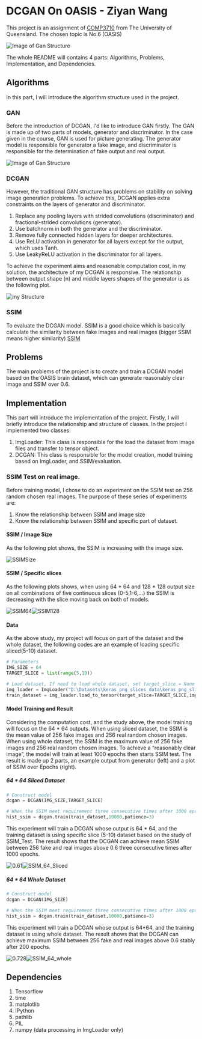 # DCGAN On OASIS - Ziyan Wang
This project is an assignment of [COMP3710](https://my.uq.edu.au/programs-courses/course.html?course_code=comp3710) from 
The University of Queensland. The chosen topic is No.6 (OASIS)

![Image of Gan Structure](./resources/chosen_question.png)

The whole README will contains 4 parts: Algorithms, Problems, Implementation, and Dependencies.

## Algorithms
In this part, I will introduce the algorithm structure used in the project. 
### GAN
Before the introduction of DCGAN, I'd like to introduce GAN firstly. The GAN is made up of two parts of models, 
generator and discriminator. In the case given in the course, GAN is used for picture generating. The generator model
is responsible for generator a fake image, and discriminator is responsible for the determination of fake output and
real output.

![Image of Gan Structure](./resources/GAN_structure.png)

### DCGAN
However, the traditional GAN structure has problems on stability on solving image generation problems. To achieve this,
DCGAN applies extra constraints on the layers of generator and discriminator. 
1. Replace any pooling layers with strided convolutions (discriminator) and fractional-strided convolutions (generator).
2. Use batchnorm in both the generator and the discriminator.
3. Remove fully connected hidden layers for deeper architectures.
4. Use ReLU activation in generator for all layers except for the output, which uses Tanh.
5. Use LeakyReLU activation in the discriminator for all layers.

To achieve the experiment aims and reasonable computation cost, in my solution, the architecture of my DCGAN is responsive. 
The relationship between output shape (n) and middle layers shapes of the generator is as the following plot. 

![my Structure](./resources/My_generator.png)

### SSIM
To evaluate the DCGAN model. SSIM is a good choice which is basically calculate the similarity between fake images and
real images (bigger SSIM means higher similarity) [SSIM](https://en.wikipedia.org/wiki/Structural_similarity)

## Problems
The main problems of the project is to create and train a DCGAN model based on the OASIS brain dataset, which can generate
reasonably clear image and SSIM over 0.6.

## Implementation
This part will introduce the implementation of the project. Firstly, I will briefly introduce the relationship and structure
of classes. In the project I implemented two classes:
1. ImgLoader: This class is responsible for the load the dataset from image files and transfer to tensor object.
2. DCGAN: This class is responsible for the model creation, model training based on ImgLoader, and SSIM/evaluation.

### SSIM Test on real image.
Before training model, I chose to do an experiment on the SSIM test on 256 random chosen real images. The purpose of 
these series of experiments are:
1. Know the relationship between SSIM and image size
2. Know the relationship between SSIM and specific part of dataset.
#### SSIM / Image Size
As the following plot shows, the SSIM is increasing with the image size.

![SSIMSize](./resources/ST_size.png)

#### SSIM / Specific slices
As the following plots shows, when using 64 * 64 and 128 * 128 output size on all combinations of five continuous slices 
(0-5,1-6,...) the SSIM is decreasing with the slice moving back on both of models.

![SSIM64](./resources/ST_64_slices.png)![SSIM128](./resources/ST_128_slices.png)

#### Data
As the above study, my project will focus on part of the dataset and the whole dataset, the following codes are an example
of loading specific sliced(5-10) dataset.
```python
# Parameters
IMG_SIZE = 64
TARGET_SLICE = list(range(5,10))

# Load dataset, If need to load whole dataset, set target_slice = None
img_loader = ImgLoader("D:\Datasets\keras_png_slices_data\keras_png_slices_train")
train_dataset = img_loader.load_to_tensor(target_slice=TARGET_SLICE,img_size=IMG_SIZE)
```

#### Model Training and Result
Considering the computation cost, and the study above, the model training will focus on the 64 * 64 outputs. When using 
sliced dataset, the SSIM is the mean value of 256 fake images and 256 real random chosen images. When using whole dataset, 
the SSIM is the maximum value of 256 fake images and 256 real random chosen images. To achieve a “reasonably clear 
image”, the model will train at least 1000 epochs then starts SSIM test. The result is made up 2 parts, an example output
from generator (left) and a plot of SSIM over Epochs (right).

##### 64 * 64 Sliced Dataset
```python
# Construct model
dcgan = DCGAN(IMG_SIZE,TARGET_SLICE)

# When the SSIM meet requirement three consecutive times after 1000 epochs. The model training will stop.
hist_ssim = dcgan.train(train_dataset,10000,patience=3)
```

This experiment will train a DCGAN whose output is 64 * 64, and the training dataset is using specific slice (5-10) dataset
based on the study of SSIM_Test. The result shows that the DCGAN can achieve mean SSIM between 256 fake and real images
above 0.6 three consecutive times after 1000 epochs.

![0.61](./resources/Example_64_Sliced.png)![SSIM_64_Sliced](./resources/SSIM_64_Sliced.png)

##### 64 * 64 Whole Dataset
```python
# Construct model
dcgan = DCGAN(IMG_SIZE)

# When the SSIM meet requirement three consecutive times after 1000 epochs. The model training will stop.
hist_ssim = dcgan.train(train_dataset,10000,patience=3)
```

This experiment will train a DCGAN whose output is 64*64, and the training dataset is using whole dataset. The result 
shows that the DCGAN can achieve maximum SSIM between 256 fake and real images above 0.6 stably after 200 epochs.

![0.728](./resources/Example_64_All.png)![SSIM_64_whole](./resources/SSIM_64_All.png)

## Dependencies
1. Tensorflow
2. time
3. matplotlib
4. IPython
5. pathlib
6. PIL
7. numpy (data processing in ImgLoader only)

